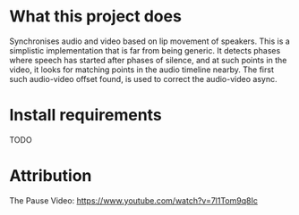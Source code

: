# What this project does  
Synchronises audio and video based on lip movement of speakers. This is a simplistic implementation that is far from being generic.
It detects phases where speech has started after phases of silence, and at such points in the video, it looks for matching points in the audio timeline nearby. The first such audio-video offset found, is used to correct the audio-video async.
  
# Install requirements  
TODO
  
# Attribution
The Pause Video: https://www.youtube.com/watch?v=7l1Tom9q8Ic